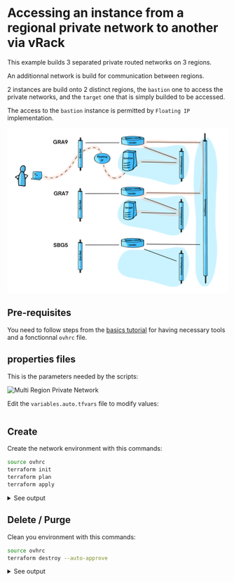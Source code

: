# Accessing an instance from a regional private network to another via vRack

This example builds 3 separated private routed networks on 3 regions.

An additionnal network is build for communication between regions.

2 instances are build onto 2 distinct regions, the `bastion` one to access the private networks, and the `target` one that is simply builded to be accessed.

The access to the `bastion` instance is permitted by `Floating IP` implementation.


![Multi Region Private Network](./img/img01.png)

## Pre-requisites

You need to follow steps from the [basics tutorial](../../basics/README.md) for having necessary tools and a fonctionnal `ovhrc` file.

## properties files

This is the parameters needed by the scripts:

![Multi Region Private Network](./img/img02.png)

Edit the `variables.auto.tfvars` file to modify values:

```terraform

```

## Create

Create the network environment with this commands:

```bash
source ovhrc
terraform init
terraform plan
terraform apply
```

<details><summary>See output</summary>

```bash

```

</details>

## Delete / Purge

Clean you environment with this commands:

```bash
source ovhrc
terraform destroy --auto-approve
```

<details><summary>See output</summary>

```bash

```

</details>

